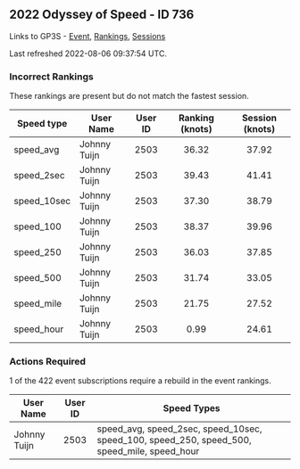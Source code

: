 ## 2022 Odyssey of Speed - ID 736

Links to GP3S - [Event](https://www.gps-speedsurfing.com/default.aspx?mnu=event&val=736), [Rankings](https://www.gps-speedsurfing.com/default.aspx?mnu=eventranking&val=736), [Sessions](https://www.gps-speedsurfing.com/default.aspx?mnu=eventsessions&val=736)

Last refreshed 2022-08-06 09:37:54 UTC.

### Incorrect Rankings

These rankings are present but do not match the fastest session.

| Speed type | User Name | User ID | Ranking (knots) | Session (knots) |
| ---------- | --------- | :-----: | :-------------: | :-------------: |
| speed_avg | Johnny Tuijn | 2503 | 36.32 | 37.92 |
| speed_2sec | Johnny Tuijn | 2503 | 39.43 | 41.41 |
| speed_10sec | Johnny Tuijn | 2503 | 37.30 | 38.79 |
| speed_100 | Johnny Tuijn | 2503 | 38.37 | 39.96 |
| speed_250 | Johnny Tuijn | 2503 | 36.03 | 37.85 |
| speed_500 | Johnny Tuijn | 2503 | 31.74 | 33.05 |
| speed_mile | Johnny Tuijn | 2503 | 21.75 | 27.52 |
| speed_hour | Johnny Tuijn | 2503 | 0.99 | 24.61 |

### Actions Required

1 of the 422 event subscriptions require a rebuild in the event rankings.

| User Name | User ID | Speed Types |
| --------- | :-----: | ----------- |
| Johnny Tuijn | 2503 | speed_avg, speed_2sec, speed_10sec, speed_100, speed_250, speed_500, speed_mile, speed_hour |
